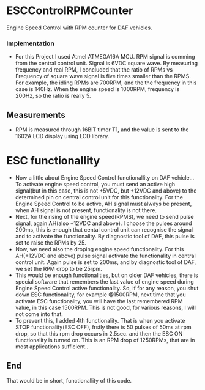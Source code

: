 # ESCControlRPMCounter
Engine Speed Control with RPM counter for DAF vehicles.
### Implementation
- For this Project I used Atmel ATMEGA16A  MCU. RPM signal is comming from the central control unit. Signal is 6VDC square wave. By measuring frequency and real RPM, I concluded that the ratio of RPMs vs Frequency of square wave signal is five times smaller than the RPMS. For example, the idling RPMs are 700RPM, and the the frequency in this case is 140Hz. When the engine speed is 1000RPM, frequency is 200Hz, so the ratio is realiy 5.
## Measurements
- RPM is measured through 16BIT timer T1, and the value is sent to the 1602A LCD display using LCD library.
# ESC functionallity 
- Now a little about Engine Speed Control functionallity on DAF vehicle... To activate engine speed control, you must send an active high signal(but in this case, this is not +5VDC, but +12VDC and above) to the determined pin on central control unit for this functionality. For the Engine Speed Control to be active, AH signal must always be present, when AH signal is not present, functionality is not there.
- Next, for the rising of the engine speed(RPMS), we need to send pulse signal, again AH(also +12VDC and above). I choose the pulses around 200ms, this is enough that cental control unit can recognise the signal and to activate the functionality. By diagnostic tool of DAF, this pulse is set to raise the RPMs by 25.
- Now, we need also the droping engine speed functionality. For this AH(+12VDC and above) pulse signal activate the functionality in central control unit. Again pulse is set to 200ms, and by diagnostic tool of DAF, we set the RPM drop to be 25rpm. 
- This would be enough functionalities, but on older DAF vehicles, there is special software that remembers the last value of engine speed during Engine Speed Control active functionality. So, if for any reason, you shut down ESC functionality, for example @1500RPM, next time that you activate ESC functionality, you will have the last remembered RPM value, in this case 1500RPM. This is not good, for various reasons, I will not come into that.
- To prevent this, I added 4th functionality. That is when you activate STOP functionality(ESC OFF), frstly there is 50 pulses of 50ms at rpm drop, so that this rpm drop occurs in 2.5sec. and then the ESC ON functionality is turned on. This is an RPM drop of 1250RPMs, that are in most applications sufficient..
## End 
That would be in short, functionallity of this code. 
